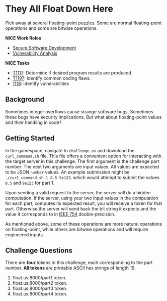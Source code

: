 # They All Float Down Here

Pick away at several floating-point puzzles. Some are normal floating-point operations and some are bitwise operations.

**NICE Work Roles**

- [Secure Software Development](https://niccs.cisa.gov/workforce-development/nice-framework/)
- [Vulnerability Analysis](https://niccs.cisa.gov/workforce-development/nice-framework/)

**NICE Tasks**

- [T1117](https://niccs.cisa.gov/workforce-development/nice-framework/): Determine if desired program results are produced.
- [T1197](https://niccs.cisa.gov/workforce-development/nice-framework/): Identify common coding flaws.
- [1118](https://niccs.cisa.gov/workforce-development/nice-framework/): Identify vulnerabilities


## Background

Sometimes integer overflows cause strange software bugs. Sometimes these bugs have security implications. But what about floating-point values and *their* handling in code?

## Getting Started

In the gamespace, navigate to `challenge.us` and download the `curl_command.sh` file. This file offers a convenient option for interacting with the target server in this challenge. The first argument is the challenge part number. The next two arguments are input values. All values are expected to be JSON `number` values. An example submission might be `./curl_command.sh 1 8.5 9e123`, which would attempt to submit the values `8.5` and `9e123` for part 1.

Upon sending a valid request to the server, the server will do a hidden computation. If the server, using your two input values in the computation for each part, computes its expected result, you will receive a token for that part. Otherwise the server will send back the bit string it expects and the value it corresponds to in [IEEE 754](https://en.wikipedia.org/wiki/IEEE_754) double-precision.

As mentioned above, some of these operations are more natural operations on floating-point, while others are bitwise operations and will require engineered inputs.

## Challenge Questions

There are **four** tokens in this challenge, each corresponding to the part number. **All tokens** are printable ASCII hex strings of length 16.

1. float.us:8000/part1 token.
2. float.us:8000/part2 token.
3. float.us:8000/part3 token.
4. float.us:8000/part4 token.
